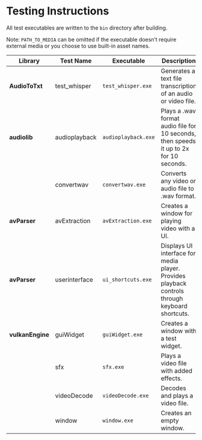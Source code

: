# Testing Instructions

All test executables are written to the `bin` directory after building.

Note: `PATH_TO_MEDIA` can be omitted if the executable doesn’t require external media or you choose to use built-in asset names.

| **Library**     | **Test Name**     | **Executable**   | **Description**                                                                 | **Run Command**                                      |
|-------------------|-------------------|------------------|---------------------------------------------------------------------------------|-----------------------------------------------------|
| **AudioToTxt**    | test_whisper      | `test_whisper.exe` | Generates a text file transcription of an audio or video file.                  | `./test_whisper.exe PATH_TO_MEDIA`                  |
| **audiolib**      | audioplayback      | `audioplayback.exe` | Plays a .wav format audio file for 10 seconds, then speeds it up to 2x for 10 seconds. | `./audioplayback.exe PATH_TO_MEDIA`                  |
|                   | convertwav         | `convertwav.exe`  | Converts any video or audio file to .wav format.                                 | `./convertwav.exe PATH_TO_MEDIA`                    |
| **avParser**      | avExtraction       | `avExtraction.exe` | Creates a window for playing video with a UI.                                    | `./avExtraction.exe PATH_TO_MEDIA`                  |
| **avParser**      | userinterface      | `ui_shortcuts.exe` | Displays UI interface for media player. Provides playback controls through keyboard shortcuts.    | `./ui_shortcuts.exe PATH_TO_MEDIA` |
| **vulkanEngine**  | guiWidget          | `guiWidget.exe`   | Creates a window with a test widget.                                             | `./guiWidget.exe`                                   |
|                   | sfx                | `sfx.exe`         | Plays a video file with added effects.                                           | `./sfx.exe PATH_TO_MEDIA`                           |
|                   | videoDecode        | `videoDecode.exe` | Decodes and plays a video file.                                                 | `./videoDecode.exe PATH_TO_MEDIA`                   |
|                   | window             | `window.exe`      | Creates an empty window.                                                        | `./window.exe`           |
